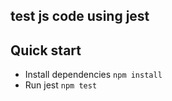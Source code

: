 ## test js code using jest
## Quick start
- Install dependencies `npm install`
- Run jest `npm test` 
